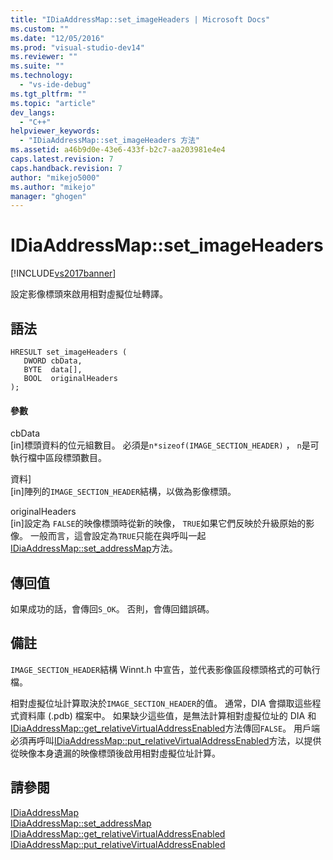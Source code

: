 ```yaml
---
title: "IDiaAddressMap::set_imageHeaders | Microsoft Docs"
ms.custom: ""
ms.date: "12/05/2016"
ms.prod: "visual-studio-dev14"
ms.reviewer: ""
ms.suite: ""
ms.technology: 
  - "vs-ide-debug"
ms.tgt_pltfrm: ""
ms.topic: "article"
dev_langs: 
  - "C++"
helpviewer_keywords: 
  - "IDiaAddressMap::set_imageHeaders 方法"
ms.assetid: a46b9d0e-43e6-433f-b2c7-aa203981e4e4
caps.latest.revision: 7
caps.handback.revision: 7
author: "mikejo5000"
ms.author: "mikejo"
manager: "ghogen"
---
```

# IDiaAddressMap::set_imageHeaders
[!INCLUDE[vs2017banner](../../code-quality/includes/vs2017banner.md)]

設定影像標頭來啟用相對虛擬位址轉譯。  
  
## 語法  
  
```cpp#  
HRESULT set_imageHeaders (   
   DWORD cbData,  
   BYTE  data[],  
   BOOL  originalHeaders  
);  
```  
  
#### 參數  
 cbData  
 \[in\]標頭資料的位元組數目。  必須是`n*sizeof(IMAGE_SECTION_HEADER)` ， `n`是可執行檔中區段標頭數目。  
  
 資料\]  
 \[in\]陣列的`IMAGE_SECTION_HEADER`結構，以做為影像標頭。  
  
 originalHeaders  
 \[in\]設定為 `FALSE`的映像標頭時從新的映像， `TRUE`如果它們反映於升級原始的影像。  一般而言，這會設定為`TRUE`只能在與呼叫一起[IDiaAddressMap::set\_addressMap](../../debugger/debug-interface-access/idiaaddressmap-set-addressmap.md)方法。  
  
## 傳回值  
 如果成功的話，會傳回`S_OK`。 否則，會傳回錯誤碼。  
  
## 備註  
 `IMAGE_SECTION_HEADER`結構 Winnt.h 中宣告，並代表影像區段標頭格式的可執行檔。  
  
 相對虛擬位址計算取決於`IMAGE_SECTION_HEADER`的值。  通常，DIA 會擷取這些程式資料庫 \(.pdb\) 檔案中。  如果缺少這些值，是無法計算相對虛擬位址的 DIA 和[IDiaAddressMap::get\_relativeVirtualAddressEnabled](../../debugger/debug-interface-access/idiaaddressmap-get-relativevirtualaddressenabled.md)方法傳回`FALSE`。  用戶端必須再呼叫[IDiaAddressMap::put\_relativeVirtualAddressEnabled](../../debugger/debug-interface-access/idiaaddressmap-put-relativevirtualaddressenabled.md)方法，以提供從映像本身遺漏的映像標頭後啟用相對虛擬位址計算。  
  
## 請參閱  
 [IDiaAddressMap](../../debugger/debug-interface-access/idiaaddressmap.md)   
 [IDiaAddressMap::set\_addressMap](../../debugger/debug-interface-access/idiaaddressmap-set-addressmap.md)   
 [IDiaAddressMap::get\_relativeVirtualAddressEnabled](../../debugger/debug-interface-access/idiaaddressmap-get-relativevirtualaddressenabled.md)   
 [IDiaAddressMap::put\_relativeVirtualAddressEnabled](../../debugger/debug-interface-access/idiaaddressmap-put-relativevirtualaddressenabled.md)